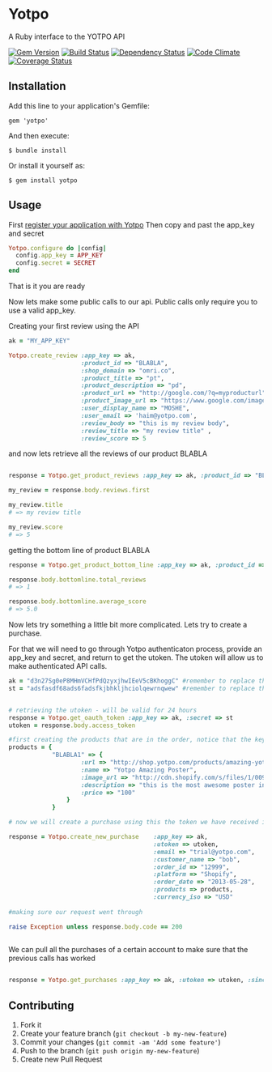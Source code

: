 # Yotpo

A Ruby interface to the YOTPO API

[gem]: http://rubygems.org/gems/yotpo
[travis]: http://travis-ci.org/YotpoLtd/yotpo-ruby
[gemnasium]: https://gemnasium.com/YotpoLtd/yotpo-ruby
[codeclimate]: https://codeclimate.com/github/YotpoLtd/yotpo-ruby
[coveralls]: https://coveralls.io/r/YotpoLtd/yotpo-ruby

[![Gem Version](https://badge.fury.io/rb/yotpo.png)][gem]
[![Build Status](https://secure.travis-ci.org/YotpoLtd/yotpo-ruby.png?branch=master)][travis]
[![Dependency Status](https://gemnasium.com/YotpoLtd/yotpo-ruby.png?travis)][gemnasium]
[![Code Climate](https://codeclimate.com/github/YotpoLtd/yotpo-ruby.png)][codeclimate]
[![Coverage Status](https://coveralls.io/repos/YotpoLtd/yotpo-ruby/badge.png?branch=master)][coveralls]

## Installation

Add this line to your application's Gemfile:

    gem 'yotpo'

And then execute:

    $ bundle install

Or install it yourself as:

    $ gem install yotpo

## Usage

First [register your application with Yotpo][register]
Then copy and past the app_key and secret
```ruby
Yotpo.configure do |config|
  config.app_key = APP_KEY
  config.secret = SECRET
end
```
That is it you are ready

Now lets make some public calls to our api. Public calls only require you to use a valid app_key. 

Creating your first review using the API

```ruby
ak = "MY_APP_KEY"

Yotpo.create_review :app_key => ak, 
                    :product_id => "BLABLA", 
                    :shop_domain => "omri.co", 
                    :product_title => "pt", 
                    :product_description => "pd", 
                    :product_url => "http://google.com/?q=myproducturl", 
                    :product_image_url => "https://www.google.com/images/srpr/logo4w.png", 
                    :user_display_name => "MOSHE", 
                    :user_email => 'haim@yotpo.com', 
                    :review_body => "this is my review body", 
                    :review_title => "my review title" , 
                    :review_score => 5
```

and now lets retrieve all the reviews of our product BLABLA

```ruby

response = Yotpo.get_product_reviews :app_key => ak, :product_id => "BLABLA"

my_review = response.body.reviews.first

my_review.title
# => my review title

my_review.score
# => 5

```

getting the bottom line of product BLABLA

```ruby
response = Yotpo.get_product_bottom_line :app_key => ak, :product_id => "BLABLA"

response.body.bottomline.total_reviews
# => 1 

response.body.bottomline.average_score
# => 5.0
```

Now lets try something a little bit more complicated. Lets try to create a purchase. 

For that we will need to go through Yotpo authenticaton process, provide an app_key and secret, and return to get the utoken. The utoken will allow us to make authenticated API calls. 

```ruby
ak = "d3n27Sg0eP8MHmVCHfPdQzyxjhwIEeV5cBKhoggC" #remember to replace the APP_KEY with your own.
st = "adsfasdf68ads6fadsfkjbhkljhciolqewrnqwew" #remember to replace the SECRET with your own.


# retrieving the utoken - will be valid for 24 hours
response = Yotpo.get_oauth_token :app_key => ak, :secret => st
utoken = response.body.access_token

#first creating the products that are in the order, notice that the key of the product hash is the product_sku
products = {
            "BLABLA1" => {
                    :url => "http://shop.yotpo.com/products/amazing-yotpo-poster", 
                    :name => "Yotpo Amazing Poster", 
                    :image_url => "http://cdn.shopify.com/s/files/1/0098/1912/products/qa2_medium.png?41", 
                    :description => "this is the most awesome poster in the world!", 
                    :price => "100"
                }
            }

# now we will create a purchase using this the token we have received in the previous step

response = Yotpo.create_new_purchase    :app_key => ak, 
                                        :utoken => utoken, 
                                        :email => "trial@yotpo.com", 
                                        :customer_name => "bob", 
                                        :order_id => "12999", 
                                        :platform => "Shopify", 
                                        :order_date => "2013-05-28", 
                                        :products => products, 
                                        :currency_iso => "USD"
                                        
#making sure our request went through

raise Exception unless response.body.code == 200 
                                        
```

We can pull all the purchases of a certain account to make sure that the previous calls has worked

```ruby

response = Yotpo.get_purchases :app_key => ak, :utoken => utoken, :since_date => "2013-05-26"

```


[register]: https://www.yotpo.com/register

## Contributing

1. Fork it
2. Create your feature branch (`git checkout -b my-new-feature`)
3. Commit your changes (`git commit -am 'Add some feature'`)
4. Push to the branch (`git push origin my-new-feature`)
5. Create new Pull Request
